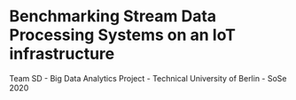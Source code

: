# Benchmarking Stream Data Processing Systems on an IoT infrastructure
Team SD - Big Data Analytics Project - Technical University of Berlin - SoSe 2020
